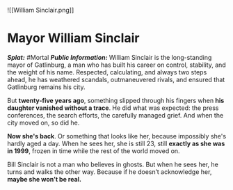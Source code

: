 ![[William Sinclair.png]]
# Mayor William Sinclair

***Splat:*** #Mortal 
***Public Information:*** William Sinclair is the long-standing mayor of Gatlinburg, a man who has built his career on control, stability, and the weight of his name. Respected, calculating, and always two steps ahead, he has weathered scandals, outmaneuvered rivals, and ensured that Gatlinburg remains his city.

But **twenty-five years ago**, something slipped through his fingers when **his daughter vanished without a trace**. He did what was expected: the press conferences, the search efforts, the carefully managed grief. And when the city moved on, so did he.

**Now she's back**. Or something that looks like her, because impossibly she's hardly aged a day. When he sees her, she is still 23, still **exactly as she was in 1999**, frozen in time while the rest of the world moved on.

Bill Sinclair is not a man who believes in ghosts. But when he sees her, he turns and walks the other way. Because if he doesn’t acknowledge her, **maybe she won’t be real.**